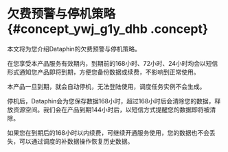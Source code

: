 # 欠费预警与停机策略 {#concept_ywj_g1y_dhb .concept}

本文将为您介绍Dataphin的欠费预警与停机策略。

在您享受本产品服务有效期内，到期前的168小时、72小时、24小时均会以短信形式通知您产品即将到期，方便您备份数据或续费，不影响到正常使用。

本产品一旦到期，就会自动停机，无法登陆使用，调度任务实例不会生成。

停机后，Dataphin会为您保存数据168小时，超过168小时后会清除您的数据，释放资源空间。我们会在产品到期144小时后，以短信方式提醒您的数据即将被清除。

如果您在到期后的168小时以内续费，可继续开通服务使用，您的数据也不会丢失，可以通过调度的补数据操作恢复历史数据。

